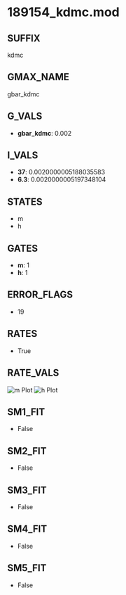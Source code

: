 # 189154_kdmc.mod

## SUFFIX

kdmc

## GMAX_NAME

gbar_kdmc

## G_VALS

- **gbar_kdmc**: 0.002

## I_VALS

- **37**: 0.0020000005188035583
- **6.3**: 0.0020000005197348104

## STATES

- m
- h

## GATES

- **m**: 1
- **h**: 1

## ERROR_FLAGS

- 19

## RATES

- True

## RATE_VALS

![m Plot](/Users/pbozelos/Dropbox/icg-Chai-Panos/supermodels/output_markdown_files/K/189154_kdmc.mod/images/m.png)
![h Plot](/Users/pbozelos/Dropbox/icg-Chai-Panos/supermodels/output_markdown_files/K/189154_kdmc.mod/images/h.png)

## SM1_FIT

- False

## SM2_FIT

- False

## SM3_FIT

- False

## SM4_FIT

- False

## SM5_FIT

- False

